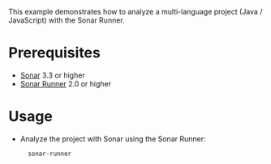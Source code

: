 This example demonstrates how to analyze a multi-language project (Java / JavaScript) with the Sonar Runner.

Prerequisites
=============
* [Sonar](http://www.sonarsource.org/downloads/) 3.3 or higher
* [Sonar Runner](http://docs.codehaus.org/display/SONAR/Installing+and+Configuring+Sonar+Runner) 2.0 or higher

Usage
=====
* Analyze the project with Sonar using the Sonar Runner:

        sonar-runner
